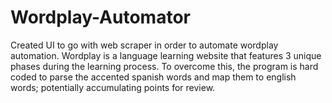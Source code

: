 # Wordplay-Automator
Created UI to go with web scraper in order to automate wordplay automation. Wordplay is a language learning website that features 3 unique phases during the learning process. To overcome this, the program is hard coded to parse the accented spanish words and map them to english words; potentially accumulating points for review.
